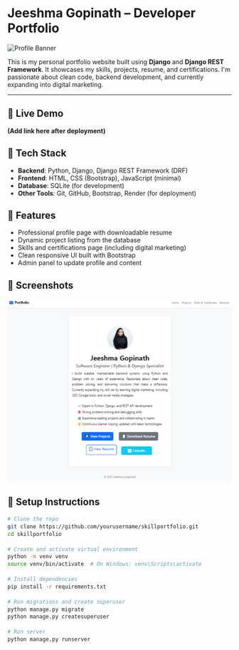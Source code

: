 # Jeeshma Gopinath – Developer Portfolio

![Profile Banner](https://img.shields.io/badge/Python-Django-blue?style=for-the-badge&logo=python&logoColor=white)

This is my personal portfolio website built using **Django** and **Django REST Framework**. It showcases my skills, projects, resume, and certifications. I'm passionate about clean code, backend development, and currently expanding into digital marketing.

---
## 🚀 Live Demo
**(Add link here after deployment)**

## 🔧 Tech Stack

- **Backend**: Python, Django, Django REST Framework (DRF)
- **Frontend**: HTML, CSS (Bootstrap), JavaScript (minimal)
- **Database**: SQLite (for development)
- **Other Tools**: Git, GitHub, Bootstrap, Render (for deployment)

## 📁 Features

- Professional profile page with downloadable resume
- Dynamic project listing from the database
- Skills and certifications page (including digital marketing)
- Clean responsive UI built with Bootstrap
- Admin panel to update profile and content

## 📸 Screenshots

![Screenshot](assets/preview.png)



## 🔨 Setup Instructions

```bash
# Clone the repo
git clone https://github.com/yourusername/skillportfolio.git
cd skillportfolio

# Create and activate virtual environment
python -m venv venv
source venv/bin/activate  # On Windows: venv\Scripts\activate

# Install dependencies
pip install -r requirements.txt

# Run migrations and create superuser
python manage.py migrate
python manage.py createsuperuser

# Run server
python manage.py runserver
